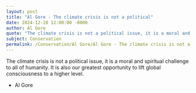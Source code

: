```yaml
---
layout: post
title: "Al Gore - The climate crisis is not a political"
date: 2024-12-28 12:00:00 -0000
author: Al Gore
quote: "The climate crisis is not a political issue, it is a moral and spiritual challenge to all of humanity. It is also our greatest opportunity to lift global consciousness to a higher level."
subject: Conservation
permalink: /Conservation/Al Gore/Al Gore - The climate crisis is not a political
---
```


The climate crisis is not a political issue, it is a moral and spiritual challenge to all of humanity. It is also our greatest opportunity to lift global consciousness to a higher level.

- Al Gore
